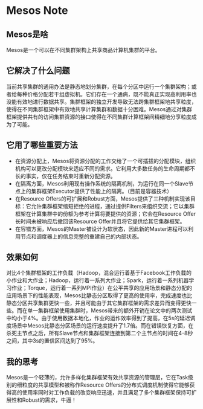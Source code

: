 # Mesos Note

## Mesos是啥

Mesos是一个可以在不同集群架构上共享商品计算机集群的平台。

## 它解决了什么问题

当前共享集群的通用办法是静态地划分集群，在每个分区中运行一个集群架构；或者给每种价格分配若干组虚拟机。它们存在一个通病，既不能真正实现高利用率也没能有效地进行数据共享。集群框架的独立开发导致无法跨集群框架地共享粒度，使得在不同集群框架中有效地共享计算集群和数据十分困难。Mesos通过对集群框架提供共有的访问集群资源的接口使得在不同集群计算框架间精细地分享粒度成为了可能。

## 它用了哪些重要方法

* 在资源分配上，Mesos将资源分配的工作交给了一个可插拔的分配模块，组织机构可以更改分配模块来适应不同的需求。它利用大多数任务的生命周期都不长的事实，仅在任务结束时重新分配资源。
* 在隔离方面，Mesos利用现有操作系统的隔离机制，为运行在同一个Slave节点上的集群框架Executor提供了性能上的隔离。（目前是容器技术）
* 在Resource Offers的可扩展和Robust方面，Mesos提供了三种机制实现该目标：它允许集群框架缩短拒绝的进程，通过提供Filters来组织交流；它以集群框架在计算集群中的份额为参考计算将要提供的资源；它会在Resource Offer长时间未被响应后撤回该Resource Offer并且将它提供给其它集群框架。
* 在容错方面，Mesos的Master被设计为软状态，因此新的Master进程可以利用节点和调度器上的信息完整的重建自己的内部状态。

## 效果如何

对比4个集群框架的工作负载（Hadoop，混合运行着基于Facebook工作负载的小作业和大作业；Hadoop，运行着一系列大作业；Spark，运行着一系列机器学习作业；Torque，运行着一系列MPI作业）在公平共享的应用场景和静态分配的应用场景下的性能表现，Mesos比静态分区取得了更高的使用率，完成速度也比静态分区共享集群更快一些，并且可能由于其它集群框架的需求差异而变得更快一些。而在单一集群框架使用集群时，Mesos带来的额外开销在论文中的两次测试中均小于4%。由于使用数据本地化，作业的运作效率得到了提高，在5s的延迟调度场景中Mesos比静态分区场景的运行速度提升了1.7倍。而在错误恢复方面，在杀死主节点之后，所有Slave节点和集群框架连接到第二个主节点的时间在4-8秒之间，其中3s的置信区间达到了95%。

## 我的思考

Mesos是一个轻薄的，允许多样化集群框架有效共享资源的管理层，它在Task级别的细粒度的共享模型和被称作Resource Offers的分布式调度机制使得它能够获得高的使用率同时对工作负载的改变响应迅速，并且满足了多个集群框架保持可扩展性和Robust的需求，牛逼！
